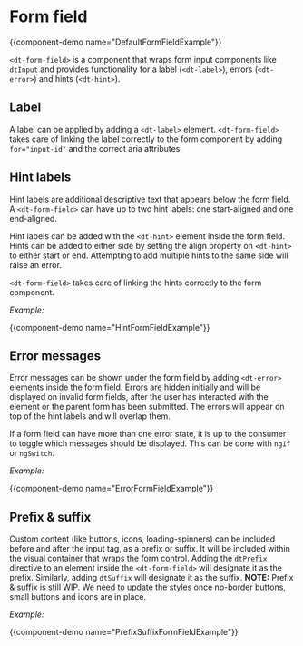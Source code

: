 # Form field

{{component-demo name="DefaultFormFieldExample"}}

`<dt-form-field>` is a component that wraps form input components like `dtInput` and provides functionality for a label (`<dt-label>`), errors (`<dt-error>`) and hints (`<dt-hint>`).

## Label

A label can be applied by adding a `<dt-label>` element.
`<dt-form-field>` takes care of linking the label correctly to the form component by adding `for="input-id"` and the correct aria attributes.

## Hint labels

Hint labels are additional descriptive text that appears below the form field.
A `<dt-form-field>` can have up to two hint labels: one start-aligned and one end-aligned.

Hint labels can be added with the `<dt-hint>` element inside the form field.
Hints can be added to either side by setting the align property on `<dt-hint>` to either start or end.
Attempting to add multiple hints to the same side will raise an error.

`<dt-form-field>` takes care of linking the hints correctly to the form component.

*Example:*

{{component-demo name="HintFormFieldExample"}}

## Error messages

Error messages can be shown under the form field by adding `<dt-error>` elements inside the form field.
Errors are hidden initially and will be displayed on invalid form fields, after the user has interacted with the element or the parent form has been submitted.
The errors will appear on top of the hint labels and will overlap them.

If a form field can have more than one error state, it is up to the consumer to toggle which messages should be displayed. This can be done with `ngIf` or `ngSwitch`.

*Example:*

{{component-demo name="ErrorFormFieldExample"}}

## Prefix & suffix

Custom content (like buttons, icons, loading-spinners) can be included before and after the input tag, as a prefix or suffix. It will be included within the visual container that wraps the form control.
Adding the `dtPrefix` directive to an element inside the `<dt-form-field>` will designate it as the prefix. Similarly, adding `dtSuffix` will designate it as the suffix.
**NOTE:** Prefix & suffix is still WIP. We need to update the styles once no-border buttons, small buttons and icons are in place.

*Example:*

{{component-demo name="PrefixSuffixFormFieldExample"}}
